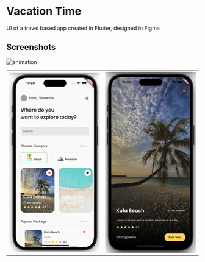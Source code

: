 # Vacation Time

UI of a travel based app created in Flutter, designed in Figma

## Screenshots

![animation](https://user-images.githubusercontent.com/116376952/197952687-1d66d97a-ab44-4c70-b737-b83bbd0dca5a.gif)

|                                      |                                      |
| ------------------------------------ | ------------------------------------ |
| <img src="screenshots/1.png"  width="300"/> | <img src="screenshots/2.png"  width="300"/> |


